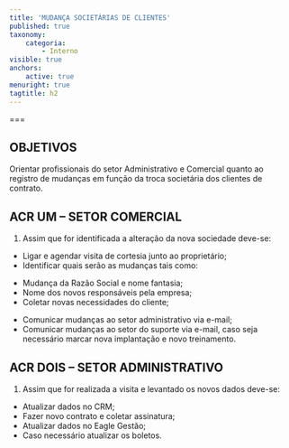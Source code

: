 ```yaml
---
title: 'MUDANÇA SOCIETÁRIAS DE CLIENTES'
published: true
taxonomy:
    categoria:
        - Interno
visible: true
anchors:
    active: true
menuright: true
tagtitle: h2
---
```


===

## OBJETIVOS
Orientar profissionais do setor Administrativo e Comercial quanto ao registro de mudanças em função da troca societária dos clientes de contrato.

## ACR UM – SETOR COMERCIAL 
1. Assim que for identificada a alteração da nova sociedade deve-se:
* Ligar e agendar visita de cortesia junto ao proprietário;
* Identificar quais serão as mudanças tais como:
- Mudança da Razão Social e nome fantasia;
- Nome dos novos responsáveis pela empresa;
- Coletar novas necessidades do cliente; 
* Comunicar mudanças ao setor administrativo via e-mail;
* Comunicar mudanças ao setor do suporte via e-mail, caso seja necessário marcar nova implantação e novo treinamento.

## ACR DOIS – SETOR ADMINISTRATIVO
1. Assim que for realizada a visita e levantado os novos dados deve-se:
* Atualizar dados no CRM;
* Fazer novo contrato e coletar assinatura;
* Atualizar dados no Eagle Gestão;
* Caso necessário atualizar os boletos.